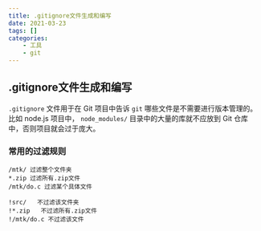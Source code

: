 ```yaml
---
title: .gitignore文件生成和编写
date: 2021-03-23
tags: []
categories: 
    - 工具
    - git
---
```


## .gitignore文件生成和编写

`.gitignore` 文件用于在 Git 项目中告诉 `git` 哪些文件是不需要进行版本管理的。比如 node.js 项目中， `node_modules/` 目录中的大量的库就不应放到 Git 仓库中，否则项目就会过于庞大。

### 常用的过滤规则

``` code
/mtk/ 过滤整个文件夹
*.zip 过滤所有.zip文件
/mtk/do.c 过滤某个具体文件
```

``` code
!src/   不过滤该文件夹
!*.zip   不过滤所有.zip文件
!/mtk/do.c 不过滤该文件
```
